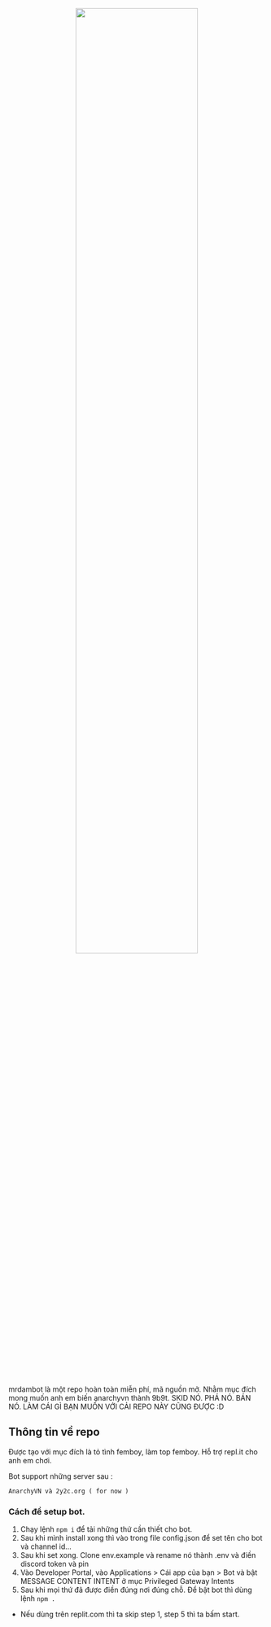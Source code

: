 <p align="center">
    <img src="https://cdn.discordapp.com/attachments/1063837081236942909/1066281370562854922/image.png" style="width: 69%">
</p>

mrdambot là một repo hoàn toàn miễn phí, mã nguồn mở.
Nhằm mục đích mong muốn anh em biến anarchyvn thành 9b9t.
SKID NÓ. PHÁ NÓ. BÁN NÓ. LÀM CÁI GÌ BẠN MUỐN VỚI CẢI REPO NÀY CŨNG ĐƯỢC :D

## Thông tin về repo
Được tạo với mục đích là tỏ tình femboy, làm top femboy.
Hỗ trợ repl.it cho anh em chơi.

Bot support những server sau :
``` 
AnarchyVN và 2y2c.org ( for now )
```

### Cách để setup bot.
1. Chạy lệnh `npm i` để tải những thứ cần thiết cho bot.
2. Sau khi mình install xong thì vào trong file config.json để set tên cho bot và channel id...
3. Sau khi set xong. Clone env.example và rename nó thành .env và điền discord token và pin
4. Vào Developer Portal, vào Applications > Cái app của bạn > Bot và bật MESSAGE CONTENT INTENT ở mục Privileged Gateway Intents
5. Sau khi mọi thứ đã được điền đúng nơi đúng chỗ. Để bật bot thì dùng lệnh `npm .`
- Nếu dùng trên replit.com thì ta skip step 1, step 5 thì ta bấm start.
